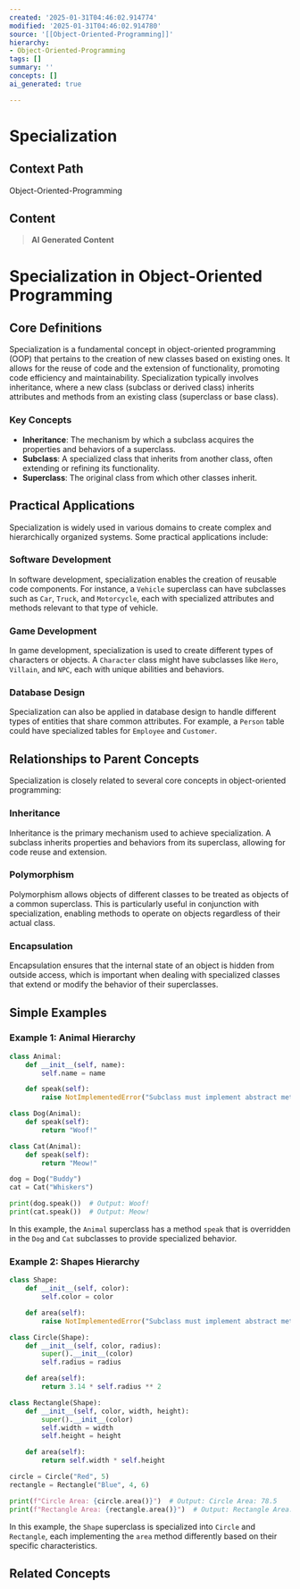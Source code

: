 ```yaml
---
created: '2025-01-31T04:46:02.914774'
modified: '2025-01-31T04:46:02.914780'
source: '[[Object-Oriented-Programming]]'
hierarchy:
- Object-Oriented-Programming
tags: []
summary: ''
concepts: []
ai_generated: true

---
```


# Specialization

## Context Path
Object-Oriented-Programming

## Content
> **AI Generated Content**
 # Specialization in Object-Oriented Programming

## Core Definitions

Specialization is a fundamental concept in object-oriented programming (OOP) that pertains to the creation of new classes based on existing ones. It allows for the reuse of code and the extension of functionality, promoting code efficiency and maintainability. Specialization typically involves inheritance, where a new class (subclass or derived class) inherits attributes and methods from an existing class (superclass or base class).

### Key Concepts

- **Inheritance**: The mechanism by which a subclass acquires the properties and behaviors of a superclass.
- **Subclass**: A specialized class that inherits from another class, often extending or refining its functionality.
- **Superclass**: The original class from which other classes inherit.

## Practical Applications

Specialization is widely used in various domains to create complex and hierarchically organized systems. Some practical applications include:

### Software Development

In software development, specialization enables the creation of reusable code components. For instance, a `Vehicle` superclass can have subclasses such as `Car`, `Truck`, and `Motorcycle`, each with specialized attributes and methods relevant to that type of vehicle.

### Game Development

In game development, specialization is used to create different types of characters or objects. A `Character` class might have subclasses like `Hero`, `Villain`, and `NPC`, each with unique abilities and behaviors.

### Database Design

Specialization can also be applied in database design to handle different types of entities that share common attributes. For example, a `Person` table could have specialized tables for `Employee` and `Customer`.

## Relationships to Parent Concepts

Specialization is closely related to several core concepts in object-oriented programming:

### Inheritance

Inheritance is the primary mechanism used to achieve specialization. A subclass inherits properties and behaviors from its superclass, allowing for code reuse and extension.

### Polymorphism

Polymorphism allows objects of different classes to be treated as objects of a common superclass. This is particularly useful in conjunction with specialization, enabling methods to operate on objects regardless of their actual class.

### Encapsulation

Encapsulation ensures that the internal state of an object is hidden from outside access, which is important when dealing with specialized classes that extend or modify the behavior of their superclasses.

## Simple Examples

### Example 1: Animal Hierarchy

```python
class Animal:
    def __init__(self, name):
        self.name = name

    def speak(self):
        raise NotImplementedError("Subclass must implement abstract method")

class Dog(Animal):
    def speak(self):
        return "Woof!"

class Cat(Animal):
    def speak(self):
        return "Meow!"

dog = Dog("Buddy")
cat = Cat("Whiskers")

print(dog.speak())  # Output: Woof!
print(cat.speak())  # Output: Meow!
```

In this example, the `Animal` superclass has a method `speak` that is overridden in the `Dog` and `Cat` subclasses to provide specialized behavior.

### Example 2: Shapes Hierarchy

```python
class Shape:
    def __init__(self, color):
        self.color = color

    def area(self):
        raise NotImplementedError("Subclass must implement abstract method")

class Circle(Shape):
    def __init__(self, color, radius):
        super().__init__(color)
        self.radius = radius

    def area(self):
        return 3.14 * self.radius ** 2

class Rectangle(Shape):
    def __init__(self, color, width, height):
        super().__init__(color)
        self.width = width
        self.height = height

    def area(self):
        return self.width * self.height

circle = Circle("Red", 5)
rectangle = Rectangle("Blue", 4, 6)

print(f"Circle Area: {circle.area()}")  # Output: Circle Area: 78.5
print(f"Rectangle Area: {rectangle.area()}")  # Output: Rectangle Area: 24
```

In this example, the `Shape` superclass is specialized into `Circle` and `Rectangle`, each implementing the `area` method differently based on their specific characteristics.

## Related Concepts
